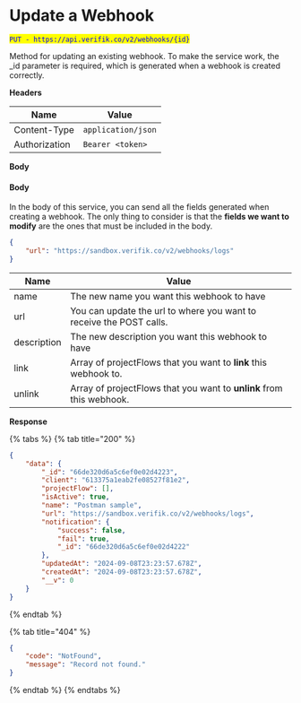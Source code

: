 # Update a Webhook

<mark style="color:blue;">`PUT - https://api.verifik.co/v2/webhooks/{id}`</mark>&#x20;

Method for updating an existing webhook. To make the service work, the \_id parameter is required, which is generated when a webhook is created correctly.

**Headers**

| Name          | Value              |
| ------------- | ------------------ |
| Content-Type  | `application/json` |
| Authorization | `Bearer <token>`   |

**Body**

#### Body

In the body of this service, you can send all the fields generated when creating a webhook. The only thing to consider is that the **fields we want to modify** are the ones that must be included in the body.

```json
{
    "url": "https://sandbox.verifik.co/v2/webhooks/logs"
}
```

| Name        | Value                                                                |
| ----------- | -------------------------------------------------------------------- |
| name        | The new name you want this webhook to have                           |
| url         | You can update the url to where you want to receive the POST calls.  |
| description | The new description you want this webhook to have                    |
| link        | Array of projectFlows that you want to **link** this webhook to.     |
| unlink      | Array of projectFlows that you want to **unlink** from this webhook. |

**Response**

{% tabs %}
{% tab title="200" %}

```json
{
    "data": {
        "_id": "66de320d6a5c6ef0e02d4223",
        "client": "613375a1eab2fe08527f81e2",
        "projectFlow": [],
        "isActive": true,
        "name": "Postman sample",
        "url": "https://sandbox.verifik.co/v2/webhooks/logs",
        "notification": {
            "success": false,
            "fail": true,
            "_id": "66de320d6a5c6ef0e02d4222"
        },
        "updatedAt": "2024-09-08T23:23:57.678Z",
        "createdAt": "2024-09-08T23:23:57.678Z",
        "__v": 0
    }
}
```

{% endtab %}

{% tab title="404" %}

```json
{
    "code": "NotFound",
    "message": "Record not found."
}
```

{% endtab %}
{% endtabs %}
